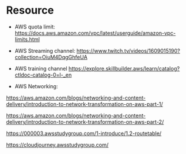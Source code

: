 # Resource 

- AWS quota limit:
https://docs.aws.amazon.com/vpc/latest/userguide/amazon-vpc-limits.html



- AWS Streaming channel:
https://www.twitch.tv/videos/1609015190?collection=OiuM4DqgGhfeUA

- AWS training channel
https://explore.skillbuilder.aws/learn/catalog?ctldoc-catalog-0=l-_en


- AWS Networking:


https://aws.amazon.com/blogs/networking-and-content-delivery/introduction-to-network-transformation-on-aws-part-1/

https://aws.amazon.com/blogs/networking-and-content-delivery/introduction-to-network-transformation-on-aws-part-2/

https://000003.awsstudygroup.com/1-introduce/1.2-routetable/


https://cloudjourney.awsstudygroup.com/
